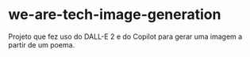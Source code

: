 # we-are-tech-image-generation
 Projeto  que fez uso do DALL-E 2 e do Copilot para gerar uma imagem a partir de um poema.
